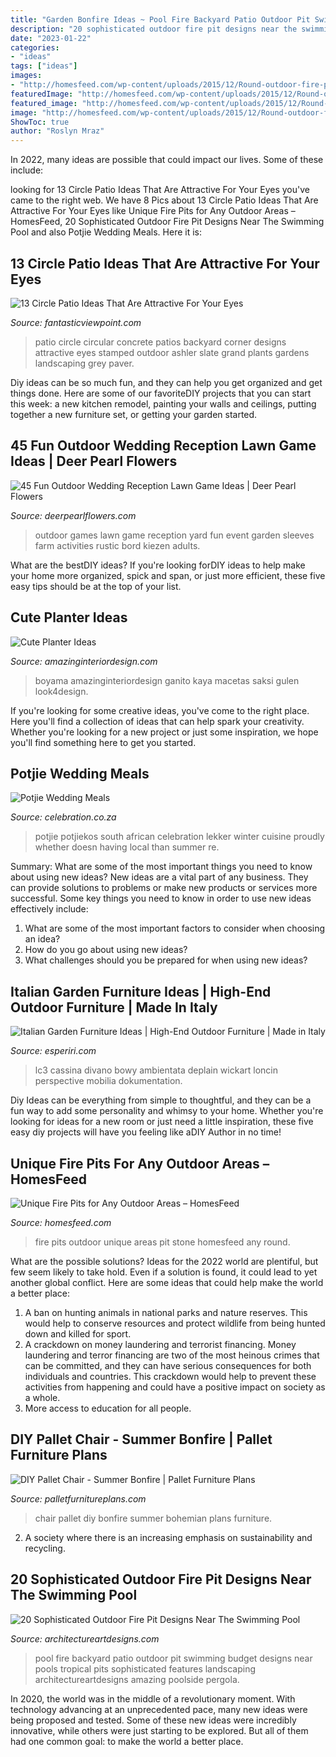```yaml
---
title: "Garden Bonfire Ideas ~ Pool Fire Backyard Patio Outdoor Pit Swimming Budget Designs Near Pools Tropical Pits Sophisticated Features Landscaping Architectureartdesigns Amazing Poolside Pergola"
description: "20 sophisticated outdoor fire pit designs near the swimming pool"
date: "2023-01-22"
categories:
- "ideas"
tags: ["ideas"]
images:
- "http://homesfeed.com/wp-content/uploads/2015/12/Round-outdoor-fire-pit-design-with-piles-of-stone-.jpg"
featuredImage: "http://homesfeed.com/wp-content/uploads/2015/12/Round-outdoor-fire-pit-design-with-piles-of-stone-.jpg"
featured_image: "http://homesfeed.com/wp-content/uploads/2015/12/Round-outdoor-fire-pit-design-with-piles-of-stone-.jpg"
image: "http://homesfeed.com/wp-content/uploads/2015/12/Round-outdoor-fire-pit-design-with-piles-of-stone-.jpg"
ShowToc: true
author: "Roslyn Mraz"
---
```



In 2022, many ideas are possible that could impact our lives. Some of these include: 

	

		
looking for 13 Circle Patio Ideas That Are Attractive For Your Eyes you've came to the right web. We have 8 Pics about 13 Circle Patio Ideas That Are Attractive For Your Eyes like Unique Fire Pits for Any Outdoor Areas – HomesFeed, 20 Sophisticated Outdoor Fire Pit Designs Near The Swimming Pool and also Potjie Wedding Meals. Here it is:
		
    
## 13 Circle Patio Ideas That Are Attractive For Your Eyes

<img loading=lazy src="http://www.fantasticviewpoint.com/wp-content/uploads/2016/06/Grand_Ashler_Slate_Circle.34223047_std-634x476.jpg" onerror="this.onerror=null;this.src='https://tse3.mm.bing.net/th?id=OIP.N54jPEXNy9XBweuNK1OxTwHaFj&amp;pid=15.1';" alt="13 Circle Patio Ideas That Are Attractive For Your Eyes">

_Source: fantasticviewpoint.com_

>patio circle circular concrete patios backyard corner designs attractive eyes stamped outdoor ashler slate grand plants gardens landscaping grey paver. 

	

Diy ideas can be so much fun, and they can help you get organized and get things done. Here are some of our favoriteDIY projects that you can start this week: a new kitchen remodel, painting your walls and ceilings, putting together a new furniture set, or getting your garden started.

    
## 45 Fun Outdoor Wedding Reception Lawn Game Ideas | Deer Pearl Flowers

<img loading=lazy src="https://www.deerpearlflowers.com/wp-content/uploads/2016/08/Outdoor-Wedding-Reception-Lawn-Game-Ideas-9.jpg" onerror="this.onerror=null;this.src='https://tse2.mm.bing.net/th?id=OIP.MS5dn0dpI3zO0A6PBIqyGgHaJ6&amp;pid=15.1';" alt="45 Fun Outdoor Wedding Reception Lawn Game Ideas | Deer Pearl Flowers">

_Source: deerpearlflowers.com_

>outdoor games lawn game reception yard fun event garden sleeves farm activities rustic bord kiezen adults. 

	

What are the bestDIY ideas?
If you're looking forDIY ideas to help make your home more organized, spick and span, or just more efficient, these five easy tips should be at the top of your list.

    
## Cute Planter Ideas

<img loading=lazy src="https://www.amazinginteriordesign.com/wp-content/uploads/2020/06/fi-8.jpg" onerror="this.onerror=null;this.src='https://tse4.mm.bing.net/th?id=OIP.sbl3y1vT8g_C3aXlNKs3-QHaHa&amp;pid=15.1';" alt="Cute Planter Ideas">

_Source: amazinginteriordesign.com_

>boyama amazinginteriordesign ganito kaya macetas saksi gulen look4design. 

	

If you're looking for some creative ideas, you've come to the right place. Here you'll find a collection of ideas that can help spark your creativity. Whether you're looking for a new project or just some inspiration, we hope you'll find something here to get you started.

    
## Potjie Wedding Meals

<img loading=lazy src="https://www.celebration.co.za/blog/wp-content/uploads/2016/11/potjie-wedding-ideas.jpg" onerror="this.onerror=null;this.src='https://tse1.mm.bing.net/th?id=OIP.wBcrti70ZIvzxVOwNpyviwHaHa&amp;pid=15.1';" alt="Potjie Wedding Meals">

_Source: celebration.co.za_

>potjie potjiekos south african celebration lekker winter cuisine proudly whether doesn having local than summer re. 

	

Summary: What are some of the most important things you need to know about using new ideas?
New ideas are a vital part of any business. They can provide solutions to problems or make new products or services more successful. Some key things you need to know in order to use new ideas effectively include:
1. What are some of the most important factors to consider when choosing an idea?
2. How do you go about using new ideas?
3. What challenges should you be prepared for when using new ideas?

    
## Italian Garden Furniture Ideas | High-End Outdoor Furniture | Made In Italy

<img loading=lazy src="https://www.esperiri.com/wp-content/uploads/2020/05/italian-garden-furniture-ideas-cassina-outdoor-collection-esperiri-milano.jpg" onerror="this.onerror=null;this.src='https://tse4.mm.bing.net/th?id=OIP.ohD6wmbsnbmjNsr8jGIAtgHaC9&amp;pid=15.1';" alt="Italian Garden Furniture Ideas | High-End Outdoor Furniture | Made in Italy">

_Source: esperiri.com_

>lc3 cassina divano bowy ambientata deplain wickart loncin perspective mobilia dokumentation. 

	

Diy Ideas can be everything from simple to thoughtful, and they can be a fun way to add some personality and whimsy to your home. Whether you're looking for ideas for a new room or just need a little inspiration, these five easy diy projects will have you feeling like aDIY Author in no time!

    
## Unique Fire Pits For Any Outdoor Areas – HomesFeed

<img loading=lazy src="http://homesfeed.com/wp-content/uploads/2015/12/Round-outdoor-fire-pit-design-with-piles-of-stone-.jpg" onerror="this.onerror=null;this.src='https://tse3.mm.bing.net/th?id=OIP.-BLUQxBIg501N1HfgyUFOgHaE6&amp;pid=15.1';" alt="Unique Fire Pits for Any Outdoor Areas – HomesFeed">

_Source: homesfeed.com_

>fire pits outdoor unique areas pit stone homesfeed any round. 

	

What are the possible solutions?
Ideas for the 2022 world are plentiful, but few seem likely to take hold. Even if a solution is found, it could lead to yet another global conflict. Here are some ideas that could help make the world a better place: 
1. A ban on hunting animals in national parks and nature reserves. This would help to conserve resources and protect wildlife from being hunted down and killed for sport.
2. A crackdown on money laundering and terrorist financing. Money laundering and terror financing are two of the most heinous crimes that can be committed, and they can have serious consequences for both individuals and countries. This crackdown would help to prevent these activities from happening and could have a positive impact on society as a whole.
3. More access to education for all people.

    
## DIY Pallet Chair - Summer Bonfire | Pallet Furniture Plans

<img loading=lazy src="http://palletfurnitureplans.com/wp-content/uploads/2015/09/diy-white-gray-vintage-bohemian-pallet-chair.jpg" onerror="this.onerror=null;this.src='https://tse4.mm.bing.net/th?id=OIP.tWD232L2Q6DpP843hcIldAHaLL&amp;pid=15.1';" alt="DIY Pallet Chair - Summer Bonfire | Pallet Furniture Plans">

_Source: palletfurnitureplans.com_

>chair pallet diy bonfire summer bohemian plans furniture. 

	

2. A society where there is an increasing emphasis on sustainability and recycling. 

    
## 20 Sophisticated Outdoor Fire Pit Designs Near The Swimming Pool

<img loading=lazy src="https://www.architectureartdesigns.com/wp-content/uploads/2015/03/840-630x419.jpg" onerror="this.onerror=null;this.src='https://tse3.mm.bing.net/th?id=OIP.jSJ2C8W9GKaKA-UA14JSogHaE7&amp;pid=15.1';" alt="20 Sophisticated Outdoor Fire Pit Designs Near The Swimming Pool">

_Source: architectureartdesigns.com_

>pool fire backyard patio outdoor pit swimming budget designs near pools tropical pits sophisticated features landscaping architectureartdesigns amazing poolside pergola. 

	

In 2020, the world was in the middle of a revolutionary moment. With technology advancing at an unprecedented pace, many new ideas were being proposed and tested. Some of these new ideas were incredibly innovative, while others were just starting to be explored. But all of them had one common goal: to make the world a better place.

